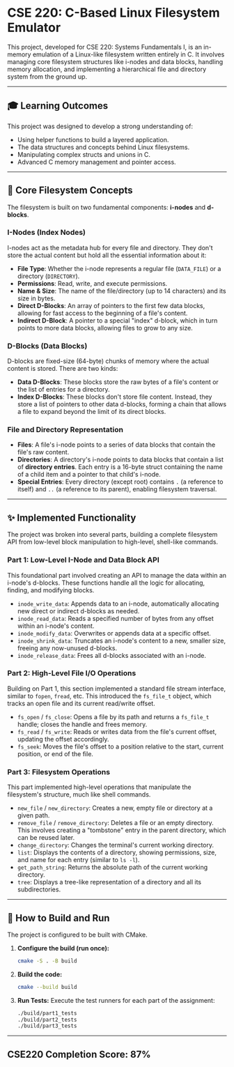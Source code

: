 # CSE 220: C-Based Linux Filesystem Emulator

This project, developed for CSE 220: Systems Fundamentals I, is an in-memory emulation of a Linux-like filesystem written entirely in C. It involves managing core filesystem structures like i-nodes and data blocks, handling memory allocation, and implementing a hierarchical file and directory system from the ground up.

---

## 🎓 Learning Outcomes

This project was designed to develop a strong understanding of:
* Using helper functions to build a layered application.
* The data structures and concepts behind Linux filesystems.
* Manipulating complex structs and unions in C.
* Advanced C memory management and pointer access.

---

## 💾 Core Filesystem Concepts

The filesystem is built on two fundamental components: **i-nodes** and **d-blocks**.

### I-Nodes (Index Nodes)
I-nodes act as the metadata hub for every file and directory. They don't store the actual content but hold all the essential information about it:
* **File Type**: Whether the i-node represents a regular file (`DATA_FILE`) or a directory (`DIRECTORY`).
* **Permissions**: Read, write, and execute permissions.
* **Name & Size**: The name of the file/directory (up to 14 characters) and its size in bytes.
* **Direct D-Blocks**: An array of pointers to the first few data blocks, allowing for fast access to the beginning of a file's content.
* **Indirect D-Block**: A pointer to a special "index" d-block, which in turn points to more data blocks, allowing files to grow to any size.

### D-Blocks (Data Blocks)
D-blocks are fixed-size (64-byte) chunks of memory where the actual content is stored. There are two kinds:
* **Data D-Blocks**: These blocks store the raw bytes of a file's content or the list of entries for a directory.
* **Index D-Blocks**: These blocks don't store file content. Instead, they store a list of pointers to other data d-blocks, forming a chain that allows a file to expand beyond the limit of its direct blocks.

### File and Directory Representation
* **Files**: A file's i-node points to a series of data blocks that contain the file's raw content.
* **Directories**: A directory's i-node points to data blocks that contain a list of **directory entries**. Each entry is a 16-byte struct containing the name of a child item and a pointer to that child's i-node.
* **Special Entries**: Every directory (except root) contains `.` (a reference to itself) and `..` (a reference to its parent), enabling filesystem traversal.

---

## ✨ Implemented Functionality

The project was broken into several parts, building a complete filesystem API from low-level block manipulation to high-level, shell-like commands.

### Part 1: Low-Level I-Node and Data Block API
This foundational part involved creating an API to manage the data within an i-node's d-blocks. These functions handle all the logic for allocating, finding, and modifying blocks.
* `inode_write_data`: Appends data to an i-node, automatically allocating new direct or indirect d-blocks as needed.
* `inode_read_data`: Reads a specified number of bytes from any offset within an i-node's content.
* `inode_modify_data`: Overwrites or appends data at a specific offset.
* `inode_shrink_data`: Truncates an i-node's content to a new, smaller size, freeing any now-unused d-blocks.
* `inode_release_data`: Frees all d-blocks associated with an i-node.

### Part 2: High-Level File I/O Operations
Building on Part 1, this section implemented a standard file stream interface, similar to `fopen`, `fread`, etc. This introduced the `fs_file_t` object, which tracks an open file and its current read/write offset.
* `fs_open` / `fs_close`: Opens a file by its path and returns a `fs_file_t` handle; closes the handle and frees memory.
* `fs_read` / `fs_write`: Reads or writes data from the file's current offset, updating the offset accordingly.
* `fs_seek`: Moves the file's offset to a position relative to the start, current position, or end of the file.

### Part 3: Filesystem Operations
This part implemented high-level operations that manipulate the filesystem's structure, much like shell commands.
* `new_file` / `new_directory`: Creates a new, empty file or directory at a given path.
* `remove_file` / `remove_directory`: Deletes a file or an empty directory. This involves creating a "tombstone" entry in the parent directory, which can be reused later.
* `change_directory`: Changes the terminal's current working directory.
* `list`: Displays the contents of a directory, showing permissions, size, and name for each entry (similar to `ls -l`).
* `get_path_string`: Returns the absolute path of the current working directory.
* `tree`: Displays a tree-like representation of a directory and all its subdirectories.

---

## 🚀 How to Build and Run

The project is configured to be built with CMake.

1.  **Configure the build (run once):**
    ```bash
    cmake -S . -B build
    ```

2.  **Build the code:**
    ```bash
    cmake --build build
    ```

3.  **Run Tests:**
    Execute the test runners for each part of the assignment:
    ```bash
    ./build/part1_tests
    ./build/part2_tests
    ./build/part3_tests
    ```

---

## CSE220 Completion Score: 87%
